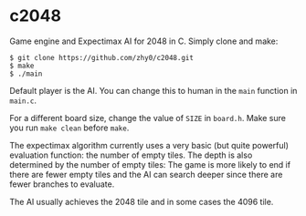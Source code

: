 # c2048
Game engine and Expectimax AI for 2048 in C.
Simply clone and make:

    $ git clone https://github.com/zhy0/c2048.git
    $ make
    $ ./main

Default player is the AI. You can change this
to human in the `main` function in `main.c`.

For a different board size, change the value of
`SIZE` in `board.h`. Make sure you run `make clean`
before `make`.

The expectimax algorithm currently uses a very
basic (but quite powerful) evaluation function: the number of empty tiles.
The depth is also determined by the number of empty
tiles: The game is more likely to end if there are fewer
empty tiles and the AI can search deeper since there are
fewer branches to evaluate.

The AI usually achieves the 2048 tile and in some cases the
4096 tile. 
